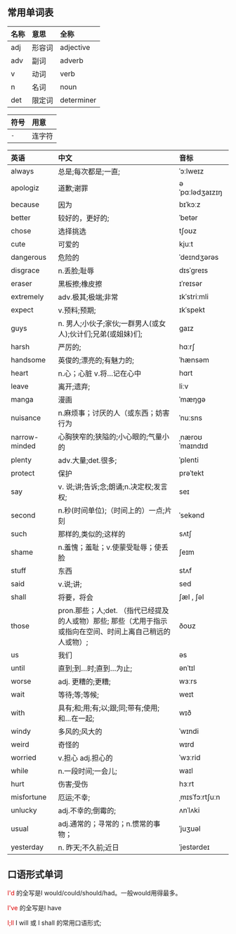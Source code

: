 ## 常用单词表

|名称|意思|全称
|:---|:---|:---
|adj|形容词|adjective
|adv|副词|adverb
|v|动词|verb
|n|名词|noun
|det|限定词|determiner

|符号|用意
|:---|:---
|`-`|连字符

|英语|中文|音标
|:---|:---|:---
|always|总是;每次都是;一直;|ˈɔːlweɪz
|apologiz|道歉;谢罪|əˈpɑːlədʒaɪzɪŋ
|because|因为|bɪˈkɔːz
|better|较好的，更好的;|ˈbetər
|chose|选择挑选|tʃoʊz
|cute|可爱的|kjuːt
|dangerous|危险的|ˈdeɪndʒərəs
|disgrace|n.丢脸;耻辱|dɪsˈɡreɪs
|eraser|黑板擦;橡皮擦|ɪˈreɪsər
|extremely|adv.极其;极端;非常|ɪkˈstriːmli
|expect|v.预料;预期;|ɪkˈspekt 
|guys|n. 男人;小伙子;家伙;一群男人(或女人);伙计们;兄弟(或姐妹)们;|gaɪz
|harsh| 严厉的;|hɑːrʃ
|handsome|英俊的;漂亮的;有魅力的;|ˈhænsəm
|heart|n.心；心脏 v.将…记在心中|hɑrt
|leave|离开;遗弃;|liːv
|manga|漫画|ˈmæŋɡə
|nuisance|n.麻烦事；讨厌的人（或东西；妨害行为|ˈnuːsns
|narrow-minded|心胸狭窄的;狭隘的;小心眼的;气量小的|ˌnæroʊ ˈmaɪndɪd
|plenty|adv.大量;det.很多;|ˈplenti
|protect|保护|prəˈtekt|protecting
|say|v. 说;讲;告诉;念;朗诵;n.决定权;发言权;|seɪ
|second|n.秒(时间单位);（时间上的）一点;片刻|ˈsekənd
|such|那样的,类似的;这样的|sʌtʃ
|shame|n.羞愧；羞耻；v.使蒙受耻辱；使丢脸|ʃeɪm
|stuff|东西|stʌf
|said|v.说;讲;|sed
|shall|将要，将会|ʃæl , ʃəl
|those|pron.那些；人;det. （指代已经提及的人或物）那些;   那些（尤用于指示或指向在空间、时间上离自己稍远的人或物）;|ðoʊz
|us|我们|əs|
|until| 直到;到…时;直到…为止;|ənˈtɪl
|worse|adj. 更糟的;更糟;|wɜːrs
|wait|等待;等;等候;|weɪt
|with|具有;和;用;有;以;跟;同;带有;使用;和…在一起;|wɪð
|windy|多风的;风大的|ˈwɪndi
|weird|奇怪的|wɪrd
|worried|v.担心 adj.担心的|ˈwɜːrid
|while|n.一段时间;一会儿;|waɪl
|hurt|伤害;受伤|hɜːrt
|misfortune|厄运;不幸;|ˌmɪsˈfɔːrtʃuːn
|unlucky|adj.不幸的;倒霉的;|ʌnˈlʌki
|usual|adj.通常的；寻常的；n.惯常的事物；|ˈjuʒuəl
|yesterday|n. 昨天;不久前;近日|ˈjestərdeɪ


## 口语形式单词

<font color="#dd0000"> I'd </font>的全写是I would/could/should/had。一般would用得最多。

<font color="#dd0000"> I've </font>的全写是I have

<font color = "#dd000"> I;ll </font> I will 或 I shall 的常用口语形式;  